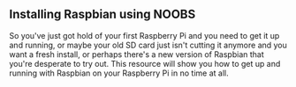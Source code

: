 ## Installing Raspbian using NOOBS

So you've just got hold of your first Raspberry Pi and you need to get it up and running, or maybe your old SD card just isn't cutting it anymore and you want a fresh install, or perhaps there's a new version of Raspbian that you're desperate to try out. This resource will show you how to get up and running with Raspbian on your Raspberry Pi in no time at all.

